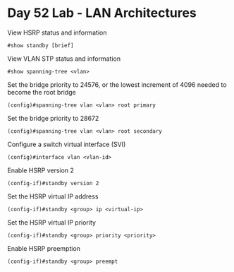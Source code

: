 # Day 52 Lab - LAN Architectures

View HSRP status and information

```
#show standby [brief]
```

View VLAN STP status and information

```
#show spanning-tree <vlan>
```

Set the bridge priority to 24576, or the lowest increment of 4096 needed to become the root bridge

```
(config)#spanning-tree vlan <vlan> root primary
```

Set the bridge priority to 28672

```
(config)#spanning-tree vlan <vlan> root secondary
```

Configure a switch virtual interface (SVI)

```
(config)#interface vlan <vlan-id>
```

Enable HSRP version 2

```
(config-if)#standby version 2
```

Set the HSRP virtual IP address

```
(config-if)#standby <group> ip <virtual-ip>
```

Set the HSRP virtual IP priority

```
(config-if)#standby <group> priority <priority>
```

Enable HSRP preemption

```
(config-if)#standby <group> preempt
```
